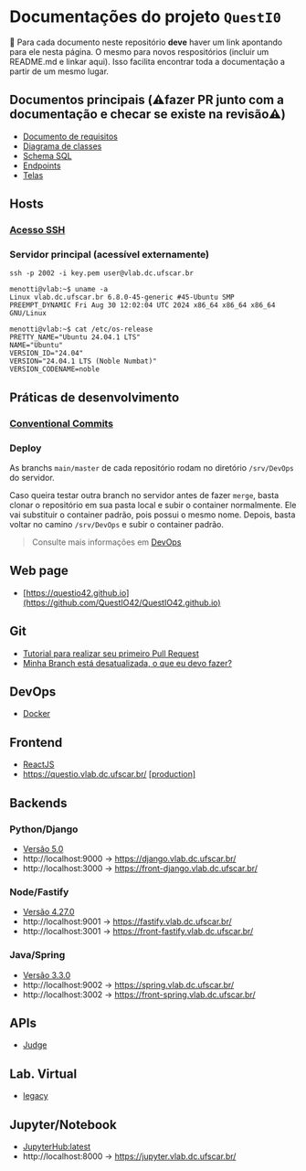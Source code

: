 # Documentações do projeto `QuestI0`

🚨 Para cada documento neste repositório **deve** haver um link apontando para ele nesta página. O mesmo para novos respositórios (incluir um README.md e linkar aqui). Isso facilita encontrar toda a documentação a partir de um mesmo lugar. 

## Documentos principais (⚠️fazer PR junto com a documentação e checar se existe na revisão⚠️)

- [Documento de requisitos](https://docs.google.com/document/d/1mrN9p3zhKcqRMqToB9Mj0hIYp-NVSA3TKEJNZaxD_MU/edit)
- [Diagrama de classes](https://lucid.app/lucidchart/f5e6c5eb-463a-4fad-a00e-e6fe9bb9619d/edit?invitationId=inv_e14c10db-b853-4ef4-ab46-31e7446cf394&page=HWEp-vi-RSFO#)
- [Schema SQL](SQL/Schema.md)
- [Endpoints](Back-API/README.md)
- [Telas](https://www.figma.com/design/eGVW2hBg9H8dQxIfM2iYYx/Portal-LD?node-id=0-1&t=XuDshWnr7wFOcb1I-0)

## Hosts

### [Acesso SSH](DevOps/SSH.md)

### Servidor principal (acessível externamente)

```
ssh -p 2002 -i key.pem user@vlab.dc.ufscar.br 

menotti@vlab:~$ uname -a 
Linux vlab.dc.ufscar.br 6.8.0-45-generic #45-Ubuntu SMP PREEMPT_DYNAMIC Fri Aug 30 12:02:04 UTC 2024 x86_64 x86_64 x86_64 GNU/Linux

menotti@vlab:~$ cat /etc/os-release 
PRETTY_NAME="Ubuntu 24.04.1 LTS"
NAME="Ubuntu"
VERSION_ID="24.04"
VERSION="24.04.1 LTS (Noble Numbat)"
VERSION_CODENAME=noble
```

## Práticas de desenvolvimento

### [Conventional Commits](https://www.conventionalcommits.org/pt-br/v1.0.0-beta.4/)

### Deploy

As branchs `main/master` de cada repositório rodam no diretório `/srv/DevOps` do servidor.

Caso queira testar outra branch no servidor antes de fazer `merge`, basta clonar o repositório em sua pasta local e subir o container normalmente. Ele vai substituir o container padrão, pois possui o mesmo nome. Depois, basta voltar no camino `/srv/DevOps` e subir o container padrão. 

> Consulte mais informações em [DevOps](https://github.com/QuestIO42/DevOps)

## Web page 

* [https://questio42.github.io](https://github.com/QuestIO42/QuestIO42.github.io)

## Git

* [Tutorial para realizar seu primeiro Pull Request](https://github.com/PortalLD/Documentacao/blob/main/Versionamento/PR%20-%20Git%20e%20GitHub.md)
* [Minha Branch está desatualizada, o que eu devo fazer?](Versionamento/atualizando%20sua%20branch.md)

## DevOps

* [Docker](https://github.com/QuestIO42/DevOps)

## Frontend 

* [ReactJS](https://github.com/QuestIO42/App-frontend)
* https://questio.vlab.dc.ufscar.br/ [[production]](https://github.com/QuestIO42/App-frontend/blob/main/.env)

## Backends

### Python/Django

* [Versão 5.0](https://github.com/QuestIO42/App-backend-django)
* http://localhost:9000 -> https://django.vlab.dc.ufscar.br/
* http://localhost:3000 -> https://front-django.vlab.dc.ufscar.br/

### Node/Fastify

* [Versão 4.27.0](https://github.com/QuestIO42/App-backend-Node.js)
* http://localhost:9001 -> https://fastify.vlab.dc.ufscar.br/
* http://localhost:3001 -> https://front-fastify.vlab.dc.ufscar.br/

### Java/Spring

* [Versão 3.3.0](https://github.com/QuestIO42/App-backend-Spring)
* http://localhost:9002 -> https://spring.vlab.dc.ufscar.br/
* http://localhost:3002 -> https://front-spring.vlab.dc.ufscar.br/

## APIs

* [Judge](https://github.com/QuestIO42/Judge-API)

## Lab. Virtual

* [legacy](https://github.com/QuestIO42/vlab)

## Jupyter/Notebook

* [JupyterHub:latest](https://github.com/QuestIO42/DevOps/tree/main/jupyter/)
* http://localhost:8000 -> https://jupyter.vlab.dc.ufscar.br/
